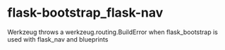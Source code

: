 # flask-bootstrap_flask-nav
Werkzeug throws a werkzeug.routing.BuildError when flask_bootstrap is used with flask_nav and blueprints
